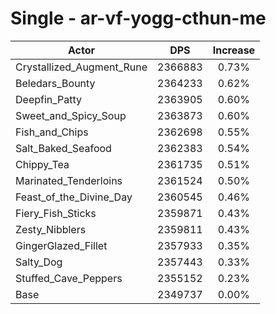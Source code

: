 # Single - ar-vf-yogg-cthun-me
| Actor | DPS | Increase |
|---|:---:|:---:|
|Crystallized_Augment_Rune|2366883|0.73%|
|Beledars_Bounty|2364233|0.62%|
|Deepfin_Patty|2363905|0.60%|
|Sweet_and_Spicy_Soup|2363873|0.60%|
|Fish_and_Chips|2362698|0.55%|
|Salt_Baked_Seafood|2362383|0.54%|
|Chippy_Tea|2361735|0.51%|
|Marinated_Tenderloins|2361524|0.50%|
|Feast_of_the_Divine_Day|2360545|0.46%|
|Fiery_Fish_Sticks|2359871|0.43%|
|Zesty_Nibblers|2359811|0.43%|
|GingerGlazed_Fillet|2357933|0.35%|
|Salty_Dog|2357443|0.33%|
|Stuffed_Cave_Peppers|2355152|0.23%|
|Base|2349737|0.00%|
